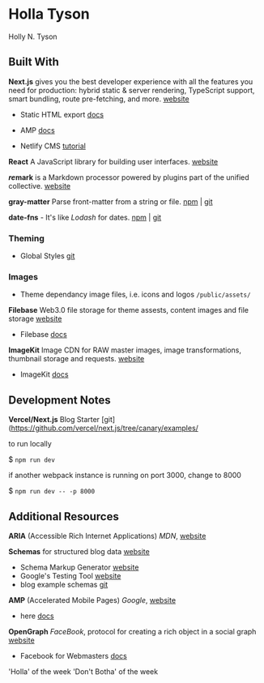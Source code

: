 # Holla Tyson
Holly N. Tyson

## Built With

**Next.js** gives you the best developer experience with all the features you need for production: hybrid static & server rendering, TypeScript support, smart bundling, route pre-fetching, and more. [website](https://nextjs.org/)

- Static HTML export [docs](https://nextjs.org/docs/advanced-features/static-html-export)

- AMP [docs](https://nextjs.org/docs/advanced-features/amp-support/introduction)

- Netlify CMS [tutorial](https://www.netlifycms.org/docs/nextjs/)

**React** A JavaScript library for building user interfaces. [website](https://reactjs.org/)

***re*mark** is a Markdown processor powered by plugins part of the unified collective. [website](https://remark.js.org/)

**gray-matter** Parse front-matter from a string or file. [npm](https://www.npmjs.com/package/gray-matter) | [git](https://github.com/jonschlinkert/gray-matter)

**date-fns** - It's like *Lodash* for dates. [npm](https://www.npmjs.com/package/date-fns) | [git](https://github.com/date-fns/date-fns#readme)


### Theming

- Global Styles [git](https://github.com/scudderstevens/styles)

### Images

- Theme dependancy image files, i.e. icons and logos `/public/assets/`

**Filebase** Web3.0 file storage for theme assests, content images and file storage [website](https://filebase.com/)

- Filebase [docs](https://docs.filebase.com/)

**ImageKit** Image CDN for RAW master images, image transformations, thumbnail storage and requests. [website](https://imagekit.io/)

- ImageKit [docs](https://docs.imagekit.io/)

## Development Notes

**Vercel/Next.js** Blog Starter [git](https://github.com/vercel/next.js/tree/canary/examples/

to run locally
 
$ `npm run dev`

if another webpack instance is running on port 3000, change to 8000

$ `npm run dev -- -p 8000`

## Additional Resources

**ARIA** (Accessible Rich Internet Applications) *MDN*, [website](https://developer.mozilla.org/en-US/docs/Web/Accessibility/ARIA)

**Schemas** for structured blog data [website](https://schema.org/Blog)

- Schema Markup Generator [website](https://technicalseo.com/tools/schema-markup-generator/)
- Google's Testing Tool [website](https://search.google.com/test/rich-results)
- blog example schemas [git](https://github.com/philwareham/schema-microdata-examples/blob/master/blog.html)

**AMP** (Accelerated Mobile Pages) *Google*, [website](https://amp.dev/)

- here [docs](#)

**OpenGraph** *FaceBook*, protocol for creating a rich object in a social graph [website](https://ogp.me/)

- Facebook for Webmasters [docs](https://developers.facebook.com/docs/sharing/webmasters/)

'Holla' of the week
'Don't Botha' of the week